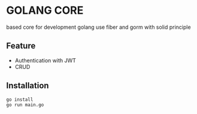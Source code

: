# GOLANG CORE 
based core for development golang use fiber and gorm with solid principle

## Feature
-   Authentication with JWT
-   CRUD

## Installation
    go install
    go run main.go
    
    

